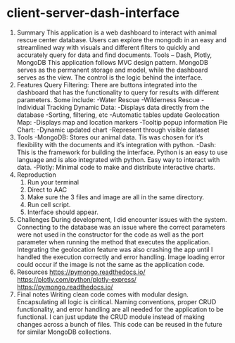 # client-server-dash-interface
1.	Summary
This application is a web dashboard to interact with animal rescue center database. Users can explore the mongodb in an easy and streamlined way with visuals and different filters to quickly and accurately query for data and find documents.
Tools – Dash, Plotly, MongoDB
This application follows MVC design pattern. MongoDB serves as the permanent storage and model, while the dashboard serves as the view. The control is the logic behind the interface. 
2.	Features
Query Filtering:
There are buttons integrated into the dashboard that has the functionality to query for results with different parameters. Some include:
-Water Rescue
-Wilderness Rescue
-Individual Tracking
Dynamic Data:
-Displays data directly from the database
-Sorting, filtering, etc
-Automatic tables update
Geolocation Map:
-Displays map and location markers
-Tooltip popup information
Pie Chart:
-Dynamic updated chart
-Represent through visible dataset
3. Tools
-MongoDB: Stores our animal data. Tis was chosen for it’s flexibility with the documents and it’s integration with python.
-Dash: This is the framework for building the interface. Python is an easy to use language and is also integrated with python. Easy way to interact with data.
-Plotly: Minimal code to make and distribute interactive charts.
4. Reproduction
	1. Run your terminal
	2. Direct to AAC
	3. Make sure the 3 files and image are all in the same directory.
	4. Run cell script.
	5. Interface should appear.
5. Challenges
During development, I did encounter issues with the system. Connecting to the database was an issue where the correct parameters were not used in the constructor for the code as well as the port parameter when running the method that executes the application. Integrating the geolocation feature was also crashing the app until I handled the execution correctly and error handling. Image loading error could occur if the image is not the same as the application code.
6. Resources
https://pymongo.readthedocs.io/
https://plotly.com/python/plotly-express/
https://pymongo.readthedocs.io/
7. Final notes
Writing clean code comes with modular design. Encapsulating all logic is ciritical. Naming conventions, proper CRUD functionality, and error handling are all needed for the application to be functional. I can just update the CRUD module instead of making changes across a bunch of files. This code can be reused in the future for similar MongoDB collections.
